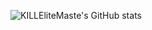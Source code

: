 ![KILLEliteMaste's GitHub stats](https://github-readme-stats.vercel.app/api?username=killelitemaste&count_private=true&show_icons=true&theme=dark)

<!--[![Top Langs](https://github-readme-stats.vercel.app/api/top-langs/?username=killelitemaste)](https://github.com/killelitemaste/github-readme-stats)-->

<!--
**KILLEliteMaste/KILLEliteMaste** is a ✨ _special_ ✨ repository because its `README.md` (this file) appears on your GitHub profile.

Here are some ideas to get you started:

- 🔭 I’m currently working on ...
- 🌱 I’m currently learning ...
- 👯 I’m looking to collaborate on ...
- 🤔 I’m looking for help with ...
- 💬 Ask me about ...
- 📫 How to reach me: ...
- 😄 Pronouns: ...
- ⚡ Fun fact: ...
-->
